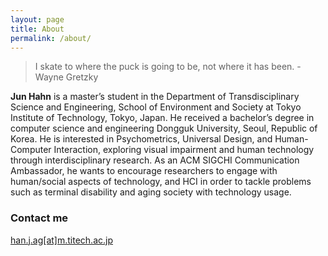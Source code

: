 ```yaml
---
layout: page
title: About
permalink: /about/
---
```


>I skate to where the puck is going to be, not where it has been. -Wayne Gretzky

**Jun Hahn**  is a master’s student in the Department of Transdisciplinary Science and Engineering, School of Environment and Society at Tokyo Institute of Technology, Tokyo, Japan. He received a bachelor’s degree in computer science and engineering Dongguk University, Seoul, Republic of Korea. He is interested in Psychometrics, Universal Design, and Human-Computer Interaction, exploring visual impairment and human technology through interdisciplinary research. As an ACM SIGCHI Communication Ambassador, he wants to encourage researchers to engage with human/social aspects of technology, and HCI in order to tackle problems such as terminal disability and aging society with technology usage.


### Contact me

[han.j.ag[at]m.titech.ac.jp](mailto:han.j.ag@m.titech.ac.jp)
